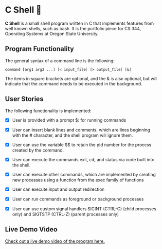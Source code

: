 # C Shell :shell:

**C Shell** is a small shell program written in C that implements features from well known shells, such as bash. 
It is the portfolio piece for CS 344, Operating Systems  at Oregon State University.

## Program Functionality 

The general syntax of a command line is the following: 

    command [arg1 arg2 ...] [< input_file] [> output_file] [&]

The items in square brackets are optional, and the & is also optional, but will indicate that the command needs to be executed in the background.

## User Stories

The following functionality is implemented:


- [X] User is provided with a prompt $: for running commands
- [X] User can insert blank lines and comments, which are lines beginning with the # character, and the shell program will ignore them.
- [X] User can use the variable $$ to retain the pid number for the process created by the command.
- [X] User can execute the commands exit, cd, and status via code built into the shell.
- [X] User can execute other commands, which are implemented by creating new processes using a function from the exec family of functions
- [X] User can execute input and output redirection
- [X] User can run commands as foreground or background processes
- [X] User can use custom signal handlers SIGINT (CTRL-C) (child processes only) and SIGTSTP (CTRL-Z) (parent processes only)


## Live Demo Video

[Check out a live demo video of the program here.](https://youtu.be/TzZW9POTWDI)

